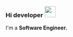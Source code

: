 ### Hi developer <img src="https://media0.giphy.com/media/gM5qFksULw54NMWyry/giphy.gif?cid=ecf05e473y3wmud9tjxqty0ha31sb225l02n4s59rvbkv23x&rid=giphy.gif&ct=s" width="30px">

I'm a <b>Software Engineer.</b>
<!--
**DavronDave/DavronDave** is a ✨ _special_ ✨ repository because its `README.md` (this file) appears on your GitHub profile.

Here are some ideas to get you started:

- 🔭 I’m currently working on ...
- 🌱 I’m currently learning ...
- 👯 I’m looking to collaborate on ...
- 🤔 I’m looking for help with ...
- 💬 Ask me about ...
- 📫 How to reach me: ...
- 😄 Pronouns: ...
- ⚡ Fun fact: ...
-->

